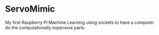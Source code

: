 # ServoMimic
My first Raspberry Pi Machine Learning using sockets to have a computer do the computationally expensive parts.
